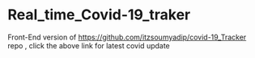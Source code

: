 # Real_time_Covid-19_traker
Front-End version of https://github.com/itzsoumyadip/covid-19_Tracker repo , click the above link for latest covid update 
